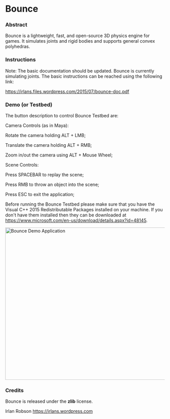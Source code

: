 # Bounce

<h3>Abstract</h3>

Bounce is a lightweight, fast, and open-source 3D physics engine for games. It simulates joints and rigid bodies and supports general convex polyhedras.

<h3>Instructions</h3>

Note: The basic documentation should be updated. Bounce is currently simulating joints. The basic instructions can be reached using the following link:

https://irlans.files.wordpress.com/2015/07/bounce-doc.pdf

<h3>Demo (or Testbed)</h3>

The button description to control Bounce Testbed are:

Camera Controls (as in Maya):

Rotate the camera holding ALT + LMB;

Translate the camera holding ALT + RMB;

Zoom in/out the camera using ALT + Mouse Wheel;

Scene Controls:

Press SPACEBAR to replay the scene;

Press RMB to throw an object into the scene;

Press ESC to exit the application;

Before running the Bounce Testbed please make sure that you have the Visual C++ 2015 Redistributable Packages installed on your machine. If you don't have them installed then they can be downloaded at https://www.microsoft.com/en-us/download/details.aspx?id=48145.

<img src="https://irlans.files.wordpress.com/2015/09/bounce-2.png" alt="Bounce Demo Application" width=640 height=480 align="middle">

<h3>Credits</h3>

Bounce is released under the <b>zlib</b> license. 

Irlan Robson https://irlans.wordpress.com
